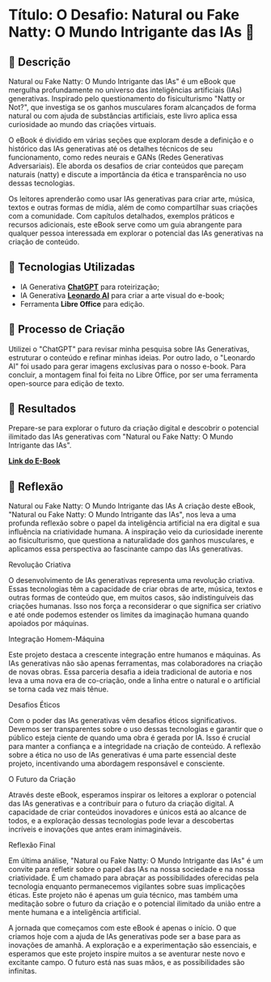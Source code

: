 # Título: O Desafio: Natural ou Fake Natty: O Mundo Intrigante das IAs 🌌

## 📒 Descrição
Natural ou Fake Natty: O Mundo Intrigante das IAs" é um eBook que mergulha profundamente no universo das inteligências artificiais (IAs) generativas. Inspirado pelo questionamento do fisiculturismo "Natty or Not?", que investiga se os ganhos musculares foram alcançados de forma natural ou com ajuda de substâncias artificiais, este livro aplica essa curiosidade ao mundo das criações virtuais.

O eBook é dividido em várias seções que exploram desde a definição e o histórico das IAs generativas até os detalhes técnicos de seu funcionamento, como redes neurais e GANs (Redes Generativas Adversariais). Ele aborda os desafios de criar conteúdos que pareçam naturais (natty) e discute a importância da ética e transparência no uso dessas tecnologias.

Os leitores aprenderão como usar IAs generativas para criar arte, música, textos e outras formas de mídia, além de como compartilhar suas criações com a comunidade. Com capítulos detalhados, exemplos práticos e recursos adicionais, este eBook serve como um guia abrangente para qualquer pessoa interessada em explorar o potencial das IAs generativas na criação de conteúdo.


## 🤖 Tecnologias Utilizadas
- IA Generativa **[ChatGPT](https://chat.openai.com)** para roteirização;
- IA Generativa **[Leonardo AI](https://leonardo.ai)** para criar a arte visual do e-book;
- Ferramenta **Libre Office** para edição.

## 🧐 Processo de Criação
Utilizei o "ChatGPT" para revisar minha pesquisa sobre IAs Generativas, estruturar o conteúdo e refinar minhas ideias. Por outro lado, o "Leonardo AI" foi usado para gerar imagens exclusivas para o nosso e-book. Para concluir, a montagem final foi feita no Libre Office, por ser uma ferramenta open-source para edição de texto.

## 🚀 Resultados
Prepare-se para explorar o futuro da criação digital e descobrir o potencial ilimitado das IAs generativas com "Natural ou Fake Natty: O Mundo Intrigante das IAs".

**[Link do E-Book](https://drive.google.com/file/d/1LESdZBiU0tFkc2yYZttGIW8dna6gGAJ0/view)**

## 💭 Reflexão
Natural ou Fake Natty: O Mundo Intrigante das IAs
A criação deste eBook, "Natural ou Fake Natty: O Mundo Intrigante das IAs", nos leva a uma profunda reflexão sobre o papel da inteligência artificial na era digital e sua influência na criatividade humana. A inspiração veio da curiosidade inerente ao fisiculturismo, que questiona a naturalidade dos ganhos musculares, e aplicamos essa perspectiva ao fascinante campo das IAs generativas.

Revolução Criativa

O desenvolvimento de IAs generativas representa uma revolução criativa. Essas tecnologias têm a capacidade de criar obras de arte, música, textos e outras formas de conteúdo que, em muitos casos, são indistinguíveis das criações humanas. Isso nos força a reconsiderar o que significa ser criativo e até onde podemos estender os limites da imaginação humana quando apoiados por máquinas.

Integração Homem-Máquina

Este projeto destaca a crescente integração entre humanos e máquinas. As IAs generativas não são apenas ferramentas, mas colaboradores na criação de novas obras. Essa parceria desafia a ideia tradicional de autoria e nos leva a uma nova era de co-criação, onde a linha entre o natural e o artificial se torna cada vez mais tênue.

Desafios Éticos

Com o poder das IAs generativas vêm desafios éticos significativos. Devemos ser transparentes sobre o uso dessas tecnologias e garantir que o público esteja ciente de quando uma obra é gerada por IA. Isso é crucial para manter a confiança e a integridade na criação de conteúdo. A reflexão sobre a ética no uso de IAs generativas é uma parte essencial deste projeto, incentivando uma abordagem responsável e consciente.

O Futuro da Criação

Através deste eBook, esperamos inspirar os leitores a explorar o potencial das IAs generativas e a contribuir para o futuro da criação digital. A capacidade de criar conteúdos inovadores e únicos está ao alcance de todos, e a exploração dessas tecnologias pode levar a descobertas incríveis e inovações que antes eram inimagináveis.

Reflexão Final

Em última análise, "Natural ou Fake Natty: O Mundo Intrigante das IAs" é um convite para refletir sobre o papel das IAs na nossa sociedade e na nossa criatividade. É um chamado para abraçar as possibilidades oferecidas pela tecnologia enquanto permanecemos vigilantes sobre suas implicações éticas. Este projeto não é apenas um guia técnico, mas também uma meditação sobre o futuro da criação e o potencial ilimitado da união entre a mente humana e a inteligência artificial.

A jornada que começamos com este eBook é apenas o início. O que criamos hoje com a ajuda de IAs generativas pode ser a base para as inovações de amanhã. A exploração e a experimentação são essenciais, e esperamos que este projeto inspire muitos a se aventurar neste novo e excitante campo. O futuro está nas suas mãos, e as possibilidades são infinitas.